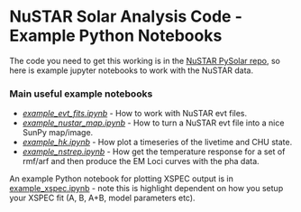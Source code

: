 # NuSTAR Solar Analysis Code - Example Python Notebooks

The code you need to get this working is in the [NuSTAR PySolar repo](https://github.com/NuSTAR/nustar_pysolar), so here is example jupyter notebooks to work with the NuSTAR data.

### Main useful example notebooks
* [*example_evt_fits.ipynb*](https://github.com/ianan/nustar_sac/blob/master/python/example_evt_fits.ipynb) - How to work with NuSTAR evt files.
* [*example_nustar_map.ipynb*](https://github.com/ianan/nsigh/blob/master/python/example_nustar_map.ipynb) - How to turn a NuSTAR evt file into a nice SunPy map/image.
* [*example_hk.ipynb*](https://github.com/ianan/nsigh/blob/master/python/example_hk.ipynb) - How plot a timeseries of the livetime and CHU state.
* [*example_nstrep.ipynb*](https://github.com/ianan/nsigh/blob/master/python/example_nstresp.ipynb) - How get the temperature response for a set of rmf/arf and then produce the EM Loci curves with the pha data.

An example Python notebook for plotting XSPEC output is in [example_xspec.ipynb](https://github.com/ianan/nustar_sac/blob/master/xspec/example_xspec.ipynb) - note this is highlight dependent on how you setup your XSPEC fit (A, B, A+B, model parameters etc).

